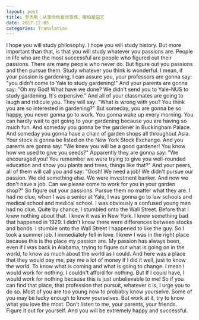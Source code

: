 ```yaml
---
layout: post
title: 罗杰斯：从事你热爱的事情，哪怕是园艺
date: 2017-12-05
categories: Translation
---
```


I hope you will study philosophy. I hope you will study history. But more important than that, is that you will study whatever you passions are. People in life who are the most successful are people who figured out their passions. There are many people who never do. But figure out you passions and then pursue them. Study whatever you think is wonderful. I mean, if your passion is gardening, I can assure you, your professors are gonna say: "you didn't come to Yale to study gardening!" And your parents are gonna say: "Oh my God! What have we done? We didn't send you to Yale-NUS to study gardening. It's expensive." And all of your classmates are going to laugh and ridicule you. They will say: "What is wrong with you? You think you are so interested in gardening?" But someday, you are gonna be so happy, you never gonna go to work. You gonna wake up every morning. You can hardly wait to get going to your gardening because you are having so much fun. And someday you gonna be the gardener in Buckingham Palace. And someday you gonna have a chain of garden shops all throughout Asia. Your stock is gonna be listed on the New York Stock Exchange. And you parents are gonna say: "We knew you will be a good gardener! You know how we used to give you seeds?" Apparently they are gonna say: "We encouraged you! You remember we were trying to give you well-rounded education and show you plants and trees, things like that?" And your peers, all of them will call you and say: "Gosh! We need a job! We didn't pursue our passion. We did something else. We were investment banker. And now we don't have a job. Can we please come to work for you in your garden shop?" So figure out your passions. Pursue them no matter what they are. I had no clue, when I was a senior at Yale, I was gonna go to law schools and medical school and medical school. I was obviously a confused young man had no clue. Quite by chance, I stumbled onto the Wall Street. Before that I knew nothing about that. I knew it was in New York. I knew something bad that happened in 1929. I didn't know there were differences between stocks and bonds. I stumble onto the Wall Street I happened to like the guy. So I took a summer job. I immediately fell in love. I knew I was in the right place because this is the place my passion are. My passion  has always been, even if I was back in Alabama, trying to figure out what is going on in the world, to know as much about the world as I could. And here was a place that they would pay me, pay me a lot of money if I did it well, just to know the world. To know what is coming and what is going to change. I mean I would work for nothing. I couldn't afford for nothing. But If I could have, I would work for nothing because this is just unbelievable to me! So if you can find that place, that profession that pursuit, whatever it is, I urge you to do so. Most of you are too young now to probably know yourselve. Some of you may be lucky enough to know yourselves. But work at it, try to know what you love the most. Don't listen to me, your parents, your friends. Figure it out for yourself. And you will be extremely happy and successful. 